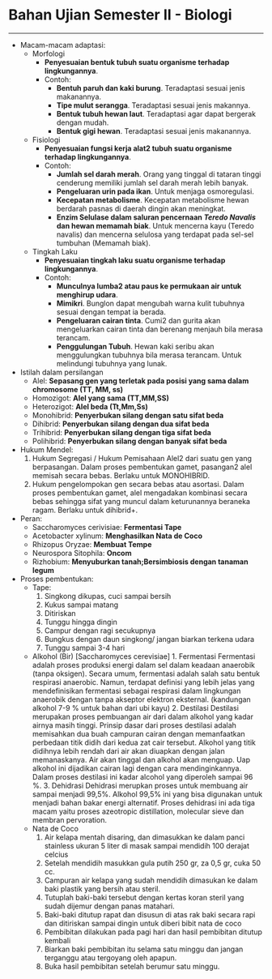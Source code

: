 # Bahan Ujian Semester II - Biologi
---

- Macam-macam adaptasi:
  - Morfologi
    - **Penyesuaian bentuk tubuh suatu organisme terhadap lingkungannya**.
    - Contoh:
      - **Bentuh paruh dan kaki burung**. Teradaptasi sesuai jenis makanannya.
      - **Tipe mulut serangga**. Teradaptasi sesuai jenis makannya.
      - **Bentuk tubuh hewan laut**. Teradaptasi agar dapat bergerak dengan mudah.
      - **Bentuk gigi hewan**. Teradaptasi sesuai jenis makanannya.
  - Fisiologi
    - **Penyesuaian fungsi kerja alat2 tubuh suatu organisme terhadap lingkungannya**.
    - Contoh:
      - **Jumlah sel darah merah**. Orang yang tinggal di tataran tinggi cenderung memiliki jumlah sel darah merah lebih banyak.
      - **Pengeluaran urin pada ikan**. Untuk menjaga osmoregulasi.
      - **Kecepatan metabolisme**. Kecepatan metabolisme hewan berdarah pasnas di daerah dingin akan meningkat.
      - **Enzim Selulase dalam saluran pencernaan *Teredo Navalis* dan hewan memamah biak**. Untuk mencerna kayu (Teredo navalis) dan mencerna selulosa yang terdapat pada sel-sel tumbuhan (Memamah biak).
  - Tingkah Laku
    - **Penyesuaian tingkah laku suatu organisme terhadap lingkungannya**.
    - Contoh:
      - **Munculnya lumba2 atau paus ke permukaan air untuk menghirup udara**.
      - **Mimikri**. Bunglon dapat mengubah warna kulit tubuhnya sesuai dengan tempat ia berada.
      - **Pengeluaran cairan tinta**. Cumi2 dan gurita akan mengeluarkan cairan tinta dan berenang menjauh bila merasa terancam.
      - **Penggulungan Tubuh**. Hewan kaki seribu akan menggulungkan tubuhnya bila merasa terancam. Untuk melindungi tubuhnya yang lunak.
- Istilah dalam persilangan
  - Alel: **Sepasang gen yang terletak pada posisi yang sama dalam chromosome (TT, MM, ss)**
  - Homozigot: **Alel yang sama (TT,MM,SS)**
  - Heterozigot: **Alel beda (Tt,Mm,Ss)**
  - Monohibrid: **Penyerbukan silang dengan satu sifat beda**
  - Dihibrid: **Penyerbukan silang dengan dua sifat beda**
  - Trihibrid: **Penyerbukan silang dengan tiga sifat beda**
  - Polihibrid: **Penyerbukan silang dengan banyak sifat beda**
- Hukum Mendel:
  1. Hukum Segregasi / Hukum Pemisahaan Alel2 dari suatu gen yang berpasangan. Dalam proses pembentukan gamet, pasangan2 alel memisah secara bebas. Berlaku untuk MONOHIBRID.
  2. Hukum pengelompokan gen secara bebas atau asortasi. Dalam proses pembentukan gamet, alel mengadakan kombinasi secara bebas sehingga sifat yang muncul dalam keturunannya beraneka ragam. Berlaku untuk dihibrid+.
- Peran:
  - Saccharomyces cerivisiae: **Fermentasi Tape**
  - Acetobacter xylinum: **Menghasilkan Nata de Coco**
  - Rhizopus Oryzae: **Membuat Tempe**
  - Neurospora Sitophila: **Oncom**
  - Rizhobium: **Menyuburkan tanah;Bersimbiosis dengan tanaman legum**
- Proses pembentukan:
  - Tape:
    1. Singkong dikupas, cuci sampai bersih
    2. Kukus sampai matang
    3. Ditiriskan
    4. Tunggu hingga dingin
    5. Campur dengan ragi secukupnya
    6. Bungkus dengan daun singkong/ jangan biarkan terkena udara
    7. Tunggu sampai 3-4 hari
  - Alkohol (Bir) [Saccharomyces cerevisiae]
    1. Fermentasi
        Fermentasi adalah proses produksi energi dalam sel dalam keadaan anaerobik (tanpa oksigen). Secara umum, fermentasi adalah salah satu bentuk respirasi anaerobic. Namun, terdapat definisi yang lebih jelas yang mendefinisikan fermentasi sebagai respirasi dalam lingkungan anaerobik dengan tanpa akseptor elektron eksternal. (kandungan alkohol 7-9 % untuk bahan dari ubi kayu)
    2. Destilasi
        Destilasi merupakan proses pembuangan air dari dalam alkohol yang kadar airnya masih tinggi. Prinsip dasar dari proses destilasi adalah memisahkan dua buah campuran cairan dengan memanfaatkan perbedaan titik didih dari kedua zat cair tersebut. Alkohol yang titik didihnya lebih rendah dari air akan diuapkan dengan jalan memanaskanya. Air akan tinggal dan alkohol akan menguap. Uap alkohol ini dijadikan cairan lagi dengan cara mendinginkannya. Dalam proses destilasi ini kadar alcohol yang diperoleh sampai 96 %.
    3. Dehidrasi
        Dehidrasi merupkan proses untuk membuang air sampai menjadi 99,5%. Alkohol 99,5% ini yang bisa digunakan untuk menjadi bahan bakar energi alternatif. Proses dehidrasi ini ada tiga macam yaitu proses azeotropic distillation, molecular sieve dan membran pervoration.
  - Nata de Coco
    1. Air kelapa mentah disaring, dan dimasukkan ke dalam panci stainless ukuran 5 liter di masak sampai mendidih 100 derajat celcius
    2. Setelah mendidih masukkan gula putih 250 gr, za 0,5 gr, cuka 50 cc.
    3. Campuran air kelapa yang sudah mendidih dimasukan ke dalam baki plastik yang bersih atau steril.
    4. Tutuplah baki-baki tersebut dengan kertas koran steril yang sudah dijemur dengan panas matahari.
    5. Baki-baki ditutup rapat dan disusun di atas rak baki secara rapi dan ditiriskan sampai dingin untuk diberi bibit nata de coco
    6. Pembibitan dilakukan pada pagi hari dan hasil pembibitan ditutup kembali
    7. Biarkan baki pembibitan itu selama satu minggu dan jangan terganggu atau tergoyang oleh apapun.
    8. Buka hasil pembibitan setelah berumur satu minggu.